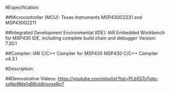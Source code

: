 #Especification:


##Microcontroller (MCU): 
Texas Instruments MSP430G2231 and MSP430G2211


##Integrated Development Environmental (IDE): 
IAR Embedded Workbench for MSP430 IDE, including complete build chain and debugger
Version: 7.20.1


##Compiler: 
IAR C/C++ Compiler for MSP430
MSP430 C/C++ Compiler v4.3.1


#Description: 



##Demostrative Videos: 
https://youtube.com/playlist?list=PLb557oTgtg-xsNp9Ma1qB8cbBrpvseRn7